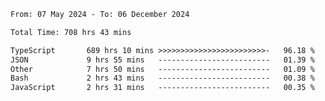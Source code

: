 
<!--START_SECTION:waka-->

```txt
From: 07 May 2024 - To: 06 December 2024

Total Time: 708 hrs 43 mins

TypeScript       689 hrs 10 mins >>>>>>>>>>>>>>>>>>>>>>>>-   96.18 %
JSON             9 hrs 55 mins   -------------------------   01.39 %
Other            7 hrs 50 mins   -------------------------   01.09 %
Bash             2 hrs 43 mins   -------------------------   00.38 %
JavaScript       2 hrs 31 mins   -------------------------   00.35 %
```

<!--END_SECTION:waka-->

<!--

### Hi there 👋
**Iam-cesar/Iam-cesar** is a ✨ _special_ ✨ repository because its `README.md` (this file) appears on your GitHub profile.

Here are some ideas to get you started:

- 🔭 I’m currently working on ...
- 🌱 I’m currently learning ...
- 👯 I’m looking to collaborate on ...
- 🤔 I’m looking for help with ...
- 💬 Ask me about ...
- 📫 How to reach me: ...
- 😄 Pronouns: ...
- ⚡ Fun fact: ...
-->
